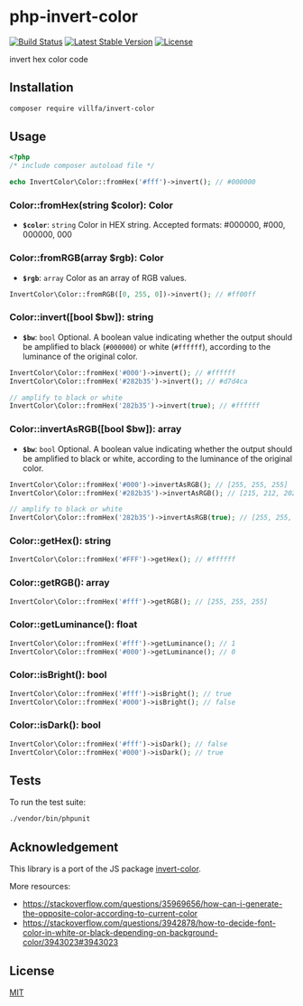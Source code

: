 # php-invert-color

[![Build Status](https://secure.travis-ci.org/villfa/php-invert-color.png?branch=master)](http://travis-ci.org/villfa/php-invert-color)
[![Latest Stable Version](https://poser.pugx.org/villfa/invert-color/v/stable)](https://packagist.org/packages/villfa/invert-color)
[![License](https://poser.pugx.org/villfa/invert-color/license)](https://packagist.org/packages/villfa/invert-color)

invert hex color code

## Installation

```sh
composer require villfa/invert-color
```

## Usage

```php
<?php
/* include composer autoload file */

echo InvertColor\Color::fromHex('#fff')->invert(); // #000000
```

### Color::fromHex(string $color): Color

- **`$color`**: `string`
Color in HEX string. Accepted formats: #000000, #000, 000000, 000

### Color::fromRGB(array $rgb): Color

- **`$rgb`**: `array`
Color as an array of RGB values.

```php
InvertColor\Color::fromRGB([0, 255, 0])->invert(); // #ff00ff
```

### Color::invert([bool $bw]): string

- **`$bw`**: `bool`
Optional. A boolean value indicating whether the output should be amplified to black (`#000000`) or white (`#ffffff`), according to the luminance of the original color.


```php
InvertColor\Color::fromHex('#000')->invert(); // #ffffff
InvertColor\Color::fromHex('#282b35')->invert(); // #d7d4ca

// amplify to black or white
InvertColor\Color::fromHex('282b35')->invert(true); // #ffffff
```

### Color::invertAsRGB([bool $bw]): array

- **`$bw`**: `bool`
Optional. A boolean value indicating whether the output should be amplified to black or white, according to the luminance of the original color.


```php
InvertColor\Color::fromHex('#000')->invertAsRGB(); // [255, 255, 255]
InvertColor\Color::fromHex('#282b35')->invertAsRGB(); // [215, 212, 202]

// amplify to black or white
InvertColor\Color::fromHex('282b35')->invertAsRGB(true); // [255, 255, 255]
```

### Color::getHex(): string

```php
InvertColor\Color::fromHex('#FFF')->getHex(); // #ffffff
```

### Color::getRGB(): array

```php
InvertColor\Color::fromHex('#fff')->getRGB(); // [255, 255, 255]
```

### Color::getLuminance(): float

```php
InvertColor\Color::fromHex('#fff')->getLuminance(); // 1
InvertColor\Color::fromHex('#000')->getLuminance(); // 0
```

### Color::isBright(): bool

```php
InvertColor\Color::fromHex('#fff')->isBright(); // true
InvertColor\Color::fromHex('#000')->isBright(); // false
```

### Color::isDark(): bool

```php
InvertColor\Color::fromHex('#fff')->isDark(); // false
InvertColor\Color::fromHex('#000')->isDark(); // true
```

## Tests

To run the test suite:
```sh
./vendor/bin/phpunit
```

## Acknowledgement

This library is a port of the JS package [invert-color](https://github.com/onury/invert-color).

More resources:
* https://stackoverflow.com/questions/35969656/how-can-i-generate-the-opposite-color-according-to-current-color
* https://stackoverflow.com/questions/3942878/how-to-decide-font-color-in-white-or-black-depending-on-background-color/3943023#3943023

## License

[MIT](./LICENSE)

